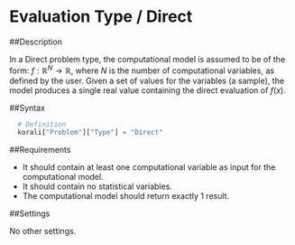 # Evaluation Type / Direct

##Description

In a Direct problem type, the computational model is assumed to be of the form: $f:\mathbb{R}^N\rightarrow\mathbb{R}$, where $N$ is the number of computational variables, as defined by the user. Given a set of values for the variables (a sample), the model produces a single real value containing the direct evaluation of $f(x)$. 


##Syntax
```python
  # Definition
  korali["Problem"]["Type"] = "Direct"
```	  

##Requirements

+ It should contain at least one computational variable as input for the computational model.
+ It should contain no statistical variables.
+ The computational model should return exactly 1 result. 

##Settings

No other settings.